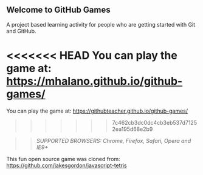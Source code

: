 ## Welcome to GitHub Games

A project based learning activity for people who are getting started with Git and GitHub.

<<<<<<< HEAD
You can play the game at: https://mhalano.github.io/github-games/
=======
You can play the game at: https://githubteacher.github.io/github-games/
>>>>>>> 7c462cb3dc0dc4cb3eb537d71252ea195d68e2b9

>> _*SUPPORTED BROWSERS*: Chrome, Firefox, Safari, Opera and IE9+_

This fun open source game was cloned from: https://github.com/jakesgordon/javascript-tetris
